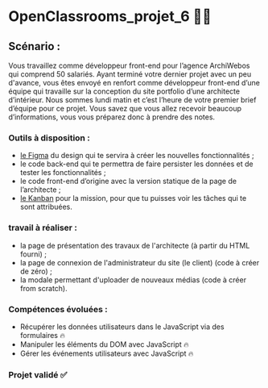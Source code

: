 # OpenClassrooms_projet_6 🧑‍💻

## Scénario : 

Vous travaillez comme développeur front-end pour l’agence ArchiWebos qui comprend 50 salariés. 
Ayant terminé votre dernier projet avec un peu d'avance, vous êtes envoyé en renfort comme développeur front-end d’une équipe qui travaille sur la conception du site portfolio d’une architecte d’intérieur.
Nous sommes lundi matin et c’est l’heure de votre premier brief d’équipe pour ce projet.
Vous savez que vous allez recevoir beaucoup d’informations, vous vous préparez donc à prendre des notes.

### Outils à disposition : 

+ [le Figma](https://www.figma.com/file/kfKHknHySoTibZfdolGAX6/Desktop?node-id=0%3A1) du design qui te servira à créer les nouvelles fonctionnalités ;
+ le code back-end qui te permettra de faire persister les données et de tester les fonctionnalités ;
+ le code front-end d’origine avec la version statique de la page de l’architecte ;
+ [le Kanban](https://www.notion.so/openclassrooms/f2555b385cb44bd29d2db49802704969?v=e0a4b060f65c4f6399ff16ab35e69b82) pour la mission, pour que tu puisses voir les tâches qui te sont attribuées.

### travail à réaliser : 

+ la page de présentation des travaux de l'architecte (à partir du HTML fourni) ;
+ la page de connexion de l'administrateur du site (le client) (code à créer de zéro) ;
+ la modale permettant d'uploader de nouveaux médias (code à créer from scratch).

### Compétences évoluées :

+ Récupérer les données utilisateurs dans le JavaScript via des formulaires 🔥
+ Manipuler les éléments du DOM avec JavaScript 🔥
+ Gérer les événements utilisateurs avec JavaScript 🔥

### Projet validé ✅
